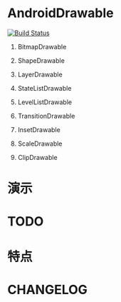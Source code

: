 # AndroidDrawable

[![Build Status](https://travis-ci.org/meolu/walle-web.svg?branch=master)](https://travis-ci.org/meolu/walle-web)

1. BitmapDrawable

2. ShapeDrawable

3. LayerDrawable

4. StateListDrawable

5. LevelListDrawable

6. TransitionDrawable

7. InsetDrawable

8. ScaleDrawable

9. ClipDrawable

# 演示

# TODO

# 特点

# CHANGELOG







